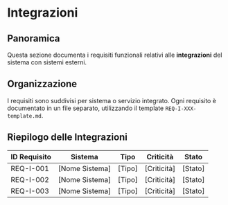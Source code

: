 # Integrazioni

## Panoramica

Questa sezione documenta i requisiti funzionali relativi alle **integrazioni** del sistema con sistemi esterni.

## Organizzazione

I requisiti sono suddivisi per sistema o servizio integrato. Ogni requisito è documentato in un file separato, utilizzando il template `REQ-I-XXX-template.md`.

## Riepilogo delle Integrazioni

| ID Requisito | Sistema | Tipo | Criticità | Stato |
|--------------|---------|------|-----------|-------|
| REQ-I-001    | [Nome Sistema] | [Tipo] | [Criticità] | [Stato] |
| REQ-I-002    | [Nome Sistema] | [Tipo] | [Criticità] | [Stato] |
| REQ-I-003    | [Nome Sistema] | [Tipo] | [Criticità] | [Stato] |

